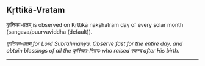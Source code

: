 ## Kṛttikā-Vratam
कृत्तिका-व्रतम् is observed on Kṛttikā nakṣhatram day of every solar month (sangava/puurvaviddha (default)).

_कृत्तिका-व्रतम् for Lord Subrahmanya. Observe fast for the entire day, and obtain blessings of all the कृत्तिका-स्त्रियः who raised स्कन्द after His birth._

---
